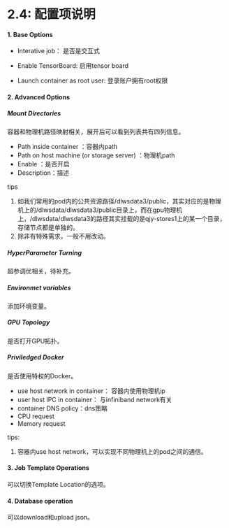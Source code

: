 # 2.4: 配置项说明

#### 1. Base Options

- Interative job： 是否是交互式

- Enable TensorBoard:  启用tensor board

- Launch container as root user: 登录账户拥有root权限

  

#### 2. Advanced Options

##### Mount Directories 

容器和物理机路径映射相关，展开后可以看到列表共有四列信息。

- Path inside container ：容器内path
- Path on host machine (or storage server) ：物理机path
- Enable ：是否开启
- Description：描述

tips 

1. 如我们常用的pod内的公共资源路径/dlwsdata3/public，其实对应的是物理机上的/dlwsdata/dlwsdata3/public目录上，而在gpu物理机上，/dlwsdata/dlwsdata3的路径其实挂载的是qjy-stores1上的某一个目录，存储节点都是单独的。
2. 除非有特殊需求，一般不用改动。

##### HyperParameter Turning 

超参调优相关，待补充。

##### Environmet variables 

添加环境变量。

##### GPU Topology 

是否打开GPU拓扑。

##### Priviledged Docker

是否使用特权的Docker。

- use host network in container： 容器内使用物理机ip
- user host IPC in container： 与infiniband network有关
- container DNS policy：dns策略
- CPU request
- Memory request

tips:

1. 容器内use host network，可以实现不同物理机上的pod之间的通信。



#### 3. Job Template Operations

可以切换Template Location的选项。



#### 4. Database operation

可以download和upload json。